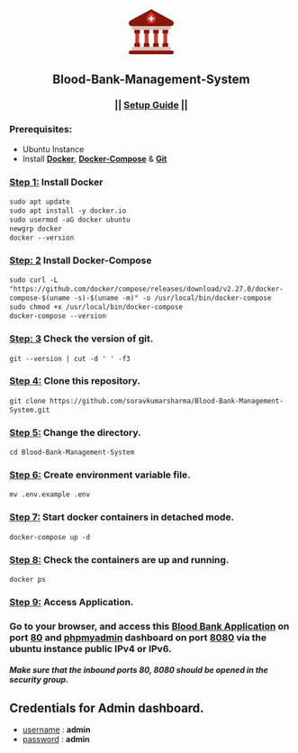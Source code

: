<div align="center">
  <img src="./Blood_Bank/images/favicon.png" alt="logo" width="80" height="80">
  <h2>Blood-Bank-Management-System</h2>
  <h3>|| <ins>Setup Guide</ins> ||</h3>
</div>

### Prerequisites:
- Ubuntu Instance
- Install <ins>**Docker**</ins>, <ins>**Docker-Compose**</ins> & <ins>**Git**</ins>

### <ins>Step 1:</ins> Install Docker
```
sudo apt update
sudo apt install -y docker.io
sudo usermod -aG docker ubuntu
newgrp docker
docker --version
```

### <ins>Step: 2</ins> Install Docker-Compose
```
sudo curl -L "https://github.com/docker/compose/releases/download/v2.27.0/docker-compose-$(uname -s)-$(uname -m)" -o /usr/local/bin/docker-compose
sudo chmod +x /usr/local/bin/docker-compose
docker-compose --version
```

### <ins>Step: 3</ins> Check the version of git.
```
git --version | cut -d ' ' -f3
```

### <ins>Step 4:</ins> Clone this repository.
```
git clone https://github.com/soravkumarsharma/Blood-Bank-Management-System.git
```

### <ins>Step 5:</ins> Change the directory.
```
cd Blood-Bank-Management-System
```

### <ins>Step 6:</ins> Create environment variable file.
```
mv .env.example .env
```
### <ins>Step 7:</ins> Start docker containers in detached mode.
```
docker-compose up -d
```

### <ins>Step 8:</ins> Check the containers are up and running.
```
docker ps
```

### <ins>Step 9:</ins> Access Application.
### Go to your browser, and access this <ins>**Blood Bank Application**</ins> on port <ins>**80**</ins> and <ins>**phpmyadmin**</ins> dashboard on port <ins>**8080**</ins> via the ubuntu instance public IPv4 or IPv6.

#### ***Make sure that the inbound ports 80, 8080 should be opened in the security group.***

## Credentials for Admin dashboard.
- <ins>username</ins> : **admin**
- <ins>password</ins> : **admin**




